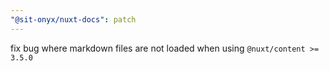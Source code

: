 ```yaml
---
"@sit-onyx/nuxt-docs": patch
---
```


fix bug where markdown files are not loaded when using `@nuxt/content >= 3.5.0`
